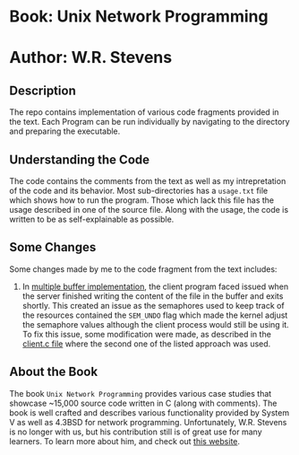 # Book: Unix Network Programming

# Author: W.R. Stevens

## Description

The repo contains implementation of various code fragments provided in the text. Each Program can be run individually by navigating to the directory and preparing the executable.

## Understanding the Code 

The code contains the comments from the text as well as my intrepretation of the code and its behavior. Most sub-directories has a `usage.txt` file which shows how to run the program. Those which lack this file has the usage described in one of the source file. Along with the usage, the code is written to be as self-explainable as possible. 

## Some Changes

Some changes made by me to the code fragment from the text includes:

1. In [multiple buffer implementation](./Chapter%203%20-%20Interprocess%20Communication/11_multi_buffer/), the client program faced issued when the server finished writing the content of the file in the buffer and exits shortly. This created an issue as the semaphores used to keep track of the resources contained the `SEM_UNDO` flag which made the kernel adjust the semaphore values although the client process would still be using it. To fix this issue, some modification were made, as described in the [client.c file](./Chapter%203%20-%20Interprocess%20Communication/11_multi_buffer/client.c) where the second one of the listed approach was used.

## About the Book

The book `Unix Network Programming` provides various case studies that showcase ~15,000 source code written in C (along with comments). The book is well crafted and describes various functionality provided by System V as well as 4.3BSD for network programming. Unfortunately, W.R. Stevens is no longer with us, but his contribution still is of great use for many learners. To learn more about him, and check out [this website](http://kohala.com).
